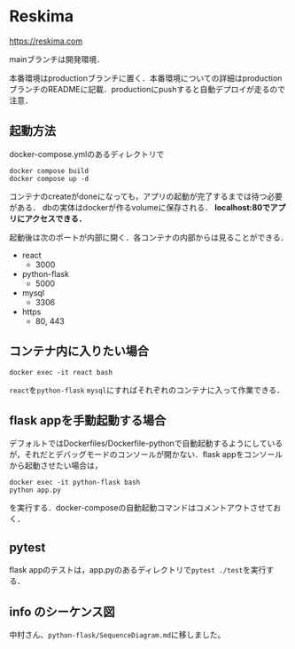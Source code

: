 # Reskima
https://reskima.com

mainブランチは開発環境．

本番環境はproductionブランチに置く．本番環境についての詳細はproductionブランチのREADMEに記載．productionにpushすると自動デプロイが走るので注意．

## 起動方法
docker-compose.ymlのあるディレクトリで

```
docker compose build
docker compose up -d
```
コンテナのcreateがdoneになっても，アプリの起動が完了するまでは待つ必要がある．
dbの実体はdockerが作るvolumeに保存される．
**localhost:80でアプリにアクセスできる．**

起動後は次のポートが内部に開く．各コンテナの内部からは見ることができる．
- react 
  - 3000
- python-flask
  - 5000
- mysql
  - 3306
- https
  - 80, 443

## コンテナ内に入りたい場合
```
docker exec -it react bash
```
`react`を`python-flask` `mysql`にすればそれぞれのコンテナに入って作業できる．

## flask appを手動起動する場合
デフォルトではDockerfiles/Dockerfile-pythonで自動起動するようにしているが，それだとデバッグモードのコンソールが開かない．flask appをコンソールから起動させたい場合は，

```
docker exec -it python-flask bash
python app.py
```
を実行する．docker-composeの自動起動コマンドはコメントアウトさせておく．

## pytest
flask appのテストは，app.pyのあるディレクトリで`pytest ./test`を実行する．




## info のシーケンス図
中村さん、`python-flask/SequenceDiagram.md`に移しました。
